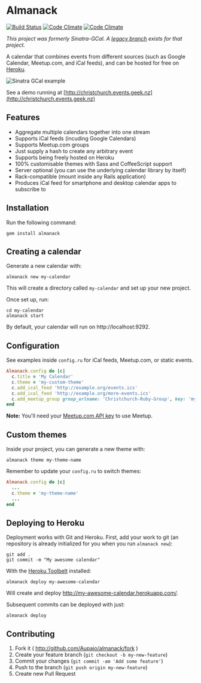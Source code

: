 # Almanack

[![Build Status](https://travis-ci.org/Aupajo/almanack.svg)](https://travis-ci.org/Aupajo/almanack)
[![Code Climate](https://codeclimate.com/github/Aupajo/almanack.png)](https://codeclimate.com/github/Aupajo/almanack)
[![Code Climate](https://codeclimate.com/github/Aupajo/almanack/coverage.png)](https://codeclimate.com/github/Aupajo/almanack)

*This project was formerly Sinatra-GCal. A [legacy branch](https://github.com/Aupajo/almanack/tree/almanack) exists for that project.*

A calendar that combines events from different sources (such as Google Calendar, Meetup.com, and iCal feeds), and can be hosted for free on [Heroku](http://heroku.com).

![Sinatra GCal example](http://i.imgur.com/odgyR.png)

See a demo running at [http://christchurch.events.geek.nz](http://christchurch.events.geek.nz)

## Features

* Aggregate multiple calendars together into one stream
* Supports iCal feeds (incuding Google Calendars)
* Supports Meetup.com groups
* Just supply a hash to create any arbitrary event
* Supports being freely hosted on Heroku
* 100% customisable themes with Sass and CoffeeScript support
* Server optional (you can use the underlying calendar library by itself)
* Rack-compatible (mount inside any Rails application)
* Produces iCal feed for smartphone and desktop calendar apps to subscribe to

## Installation

Run the following command:

    gem install almanack

## Creating a calendar

Generate a new calendar with:

    almanack new my-calendar

This will create a directory called `my-calendar` and set up your new project.

Once set up, run:

    cd my-calendar
    almanack start

By default, your calendar will run on http://localhost:9292.

## Configuration

See examples inside `config.ru` for iCal feeds, Meetup.com, or static events.

```ruby
Almanack.config do |c|
  c.title = 'My Calendar'
  c.theme = 'my-custom-theme'
  c.add_ical_feed 'http://example.org/events.ics'
  c.add_ical_feed 'http://example.org/more-events.ics'
  c.add_meetup_group group_urlname: 'Christchurch-Ruby-Group', key: 'mysecretkey'
end
```

**Note:** You'll need your [Meetup.com API key](https://secure.meetup.com/meetup_api/key) to use Meetup.

## Custom themes

Inside your project, you can generate a new theme with:

    almanack theme my-theme-name

Remember to update your `config.ru` to switch themes:

```ruby
Almanack.config do |c|
  ...
  c.theme = 'my-theme-name'
  ...
end
```

## Deploying to Heroku

Deployment works with Git and Heroku. First, add your work to git (an repository
is already initialized for you when you run `almanack new`):

    git add .
    git commit -m "My awesome calendar"

With the [Heroku Toolbelt](https://toolbelt.heroku.com) installed:

    almanack deploy my-awesome-calendar

Will create and deploy http://my-awesome-calendar.herokuapp.com/.

Subsequent commits can be deployed with just:

    almanack deploy

## Contributing

1. Fork it ( http://github.com/Aupajo/almanack/fork )
2. Create your feature branch (`git checkout -b my-new-feature`)
3. Commit your changes (`git commit -am 'Add some feature'`)
4. Push to the branch (`git push origin my-new-feature`)
5. Create new Pull Request
